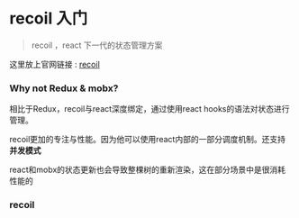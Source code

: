 # recoil 入门

> recoil  ，react 下一代的状态管理方案

这里放上官网链接 : [recoil](https://recoiljs.org/)

### Why not Redux & mobx?

相比于Redux，recoil与react深度绑定，通过使用react hooks的语法对状态进行管理。

recoil更加的专注与性能。因为他可以使用react内部的一部分调度机制。还支持**并发模式**

react和mobx的状态更新也会导致整棵树的重新渲染，这在部分场景中是很消耗性能的



### recoil

